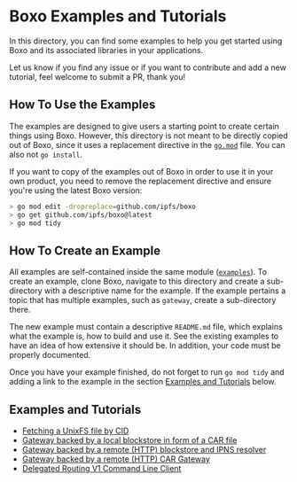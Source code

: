 # Boxo Examples and Tutorials

In this directory, you can find some examples to help you get started using Boxo and its associated libraries in your applications.

Let us know if you find any issue or if you want to contribute and add a new tutorial, feel welcome to submit a PR, thank you!

## How To Use the Examples

The examples are designed to give users a starting point to create certain things using Boxo. However, this directory is not meant to be directly copied out of Boxo, since it uses a replacement directive in the [`go.mod`](go.mod) file. You can also not `go install`.

If you want to copy of the examples out of Boxo in order to use it in your own product, you need to remove the replacement directive and ensure you're using the latest Boxo version:

```bash
> go mod edit -dropreplace=github.com/ipfs/boxo
> go get github.com/ipfs/boxo@latest
> go mod tidy
```

## How To Create an Example

All examples are self-contained inside the same module ([`examples`](go.mod)). To create an example, clone Boxo, navigate to this directory and create a sub-directory with a descriptive name for the example. If the example pertains a topic that has multiple examples, such as `gateway`, create a sub-directory there.

The new example must contain a descriptive `README.md` file, which explains what the example is, how to build and use it. See the existing examples to have an idea of how extensive it should be. In addition, your code must be properly documented.

Once you have your example finished, do not forget to run `go mod tidy` and adding a link to the example in the section [Examples and Tutorials](#examples-and-tutorials) below.

## Examples and Tutorials

- [Fetching a UnixFS file by CID](./unixfs-file-cid)
- [Gateway backed by a local blockstore in form of a CAR file](./gateway/car-file)
- [Gateway backed by a remote (HTTP) blockstore and IPNS resolver](./gateway/proxy-blocks)
- [Gateway backed by a remote (HTTP) CAR Gateway](./gateway/proxy-car)
- [Delegated Routing V1 Command Line Client](./routing/delegated-routing-client/)
